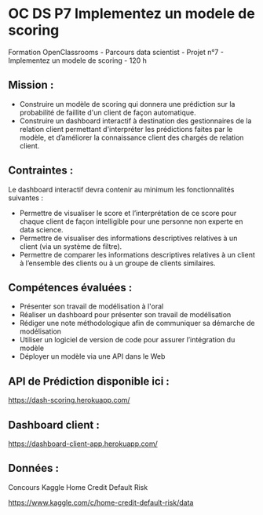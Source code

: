 # OC DS P7 Implementez un modele de scoring
Formation OpenClassrooms - Parcours data scientist - Projet n°7 - Implementez un modele de scoring - 120 h

## Mission : 
 * Construire un modèle de scoring qui donnera une prédiction sur la probabilité de faillite d'un client de façon automatique.
 * Construire un dashboard interactif à destination des gestionnaires de la relation client permettant d'interpréter les prédictions faites par le modèle, et d’améliorer la connaissance client des chargés de relation client.
 
 ## Contraintes : 
Le dashboard interactif devra contenir au minimum les fonctionnalités suivantes :
 - Permettre de visualiser le score et l’interprétation de ce score pour chaque client de façon intelligible pour une personne non experte en data science.
 - Permettre de visualiser des informations descriptives relatives à un client (via un système de filtre).
 - Permettre de comparer les informations descriptives relatives à un client à l’ensemble des clients ou à un groupe de clients similaires.

## Compétences évaluées :  
 * Présenter son travail de modélisation à l'oral
 * Réaliser un dashboard pour présenter son travail de modélisation
 * Rédiger une note méthodologique afin de communiquer sa démarche de modélisation
 * Utiliser un logiciel de version de code pour assurer l’intégration du modèle
 * Déployer un modèle via une API dans le Web


## API de Prédiction disponible ici : 
https://dash-scoring.herokuapp.com/

## Dashboard client : 

https://dashboard-client-app.herokuapp.com/

 ## Données : 
 Concours Kaggle Home Credit Default Risk
 
 https://www.kaggle.com/c/home-credit-default-risk/data
